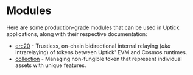 # Modules

Here are some production-grade modules that can be used in Uptick applications, along with their respective documentation:

* [erc20](https://docs.uptick.network/modules/erc20/) - Trustless, on-chain bidirectional internal relaying (_aka_ intrarelaying) of tokens between Uptick' EVM and Cosmos runtimes.
* [collection](https://docs.uptick.network/modules/collection/) - Managing non-fungible token that represent individual assets with unique features.
